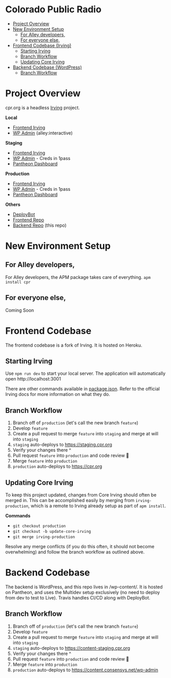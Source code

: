 # Colorado Public Radio

- [Project Overview](#project-overview)
- [New Environment Setup](#new-environment-setup)
  - [For Alley developers,](#for-alley-developers,)
  - [For everyone else,](#for-everyone-else)
- [Frontend Codebase (Irving)](#frontend-codebase)
  - [Starting Irving](#starting-irving)
  - [Branch Workflow](#branch-workflow)
  - [Updating Core Irving](#updating-core-irving)
- [Backend Codebase (WordPress)](#backend-codebase)
  - [Branch Workflow](#branch-workflow-1)

# Project Overview

cpr.org is a headless [Irving](https://github.com/alleyinteractive/irving) project.

**Local**
* [Frontend Irving](http://localhost:3001)
* [WP Admin](https://cpr.alley.test/wp-admin/) (alley:interactive)

**Staging**
* [Frontend Irving](https://cpr-staging.herokuapp.com)
* [WP Admin](http://content-staging.cpr.org/wp-admin/) - Creds in 1pass
* [Pantheon Dashboard](https://dashboard.pantheon.io/sites/abd2856d-7c34-4a5b-88be-f30ce0274247#staging)

**Production**
* [Frontend Irving](https://cpr-production.herokuapp.com/)
* [WP Admin](http://content.cpr.org/wp-admin/) - Creds in 1pass
* [Pantheon Dashboard](https://dashboard.pantheon.io/sites/abd2856d-7c34-4a5b-88be-f30ce0274247#production)

**Others**
* [DeployBot](https://alleyinteractive.deploybot.com/127908--CPR-Colorado-Public-Radio)
* [Frontend Repo](https://github.com/alleyinteractive/cpr-irving)
* [Backend Repo](https://github.com/alleyinteractive/cpr-wp) (this repo)

# New Environment Setup

## For Alley developers,
For Alley developers, the APM package takes care of everything.
`apm install cpr`

## For everyone else,
Coming Soon

# Frontend Codebase
The frontend codebase is a fork of Irving. It is hosted on Heroku.

## Starting Irving
Use `npm run dev` to start your local server. The application will automatically open http://localhost:3001

There are other commands available in [package.json](https://github.com/alleyinteractive/cpr-irving/blob/production/package.json#L6-L14). Refer to the official Irving docs for more information on what they do.

## Branch Workflow
1. Branch off of `production` (let's call the new branch `feature`)
1. Develop `feature`
1. Create a pull request to merge `feature` into `staging` and merge at will into `staging`
1. `staging` auto-deploys to https://staging.cpr.org
1. Verify your changes there ^
1. Pull request `feature` into `production` and code review :horse:
1. Merge `feature` into `production`
1. `production` auto-deploys to https://cpr.org

## Updating Core Irving
To keep this project updated, changes from Core Irving should often be merged in. This can be accomplished easily by merging from `irving-production`, which is a remote to Irving already setup as part of `apm install`.

**Commands**
* `git checkout production`
* `git checkout -b update-core-irving`
* `git merge irving-production`

Resolve any merge conflicts (if you do this often, it should not become overwhelming) and follow the branch workflow as outlined above.


# Backend Codebase
The backend is WordPress, and this repo lives in /wp-content/. It is hosted on Pantheon, and uses the Multidev setup exclusively (no need to deploy from dev to test to Live). Travis handles CI/CD along with DeployBot.

## Branch Workflow
1. Branch off of `production` (let's call the new branch `feature`)
1. Develop `feature`
1. Create a pull request to merge `feature` into `staging` and merge at will into `staging`
1. `staging` auto-deploys to https://content-staging.cpr.org
1. Verify your changes there ^
1. Pull request `feature` into `production` and code review :horse:
1. Merge `feature` into `production`
1. `production` auto-deploys to https://content.consensys.net/wp-admin
